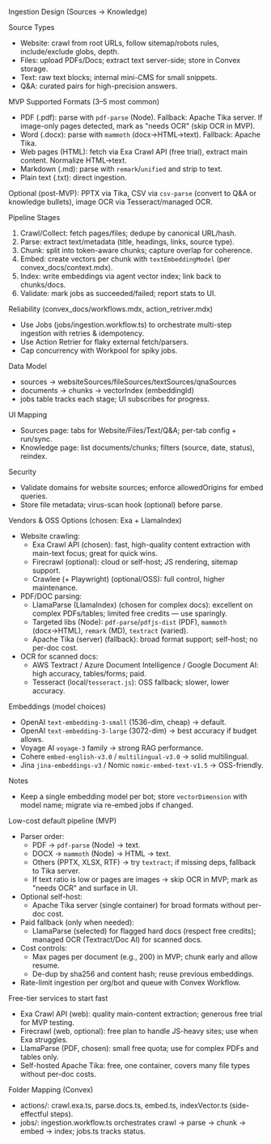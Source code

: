 Ingestion Design (Sources → Knowledge)

Source Types

- Website: crawl from root URLs, follow sitemap/robots rules, include/exclude globs, depth.
- Files: upload PDFs/Docs; extract text server-side; store in Convex storage.
- Text: raw text blocks; internal mini-CMS for small snippets.
- Q&A: curated pairs for high-precision answers.

MVP Supported Formats (3–5 most common)

- PDF (.pdf): parse with `pdf-parse` (Node). Fallback: Apache Tika server. If image-only pages detected, mark as "needs OCR" (skip OCR in MVP).
- Word (.docx): parse with `mammoth` (docx→HTML→text). Fallback: Apache Tika.
- Web pages (HTML): fetch via Exa Crawl API (free trial), extract main content. Normalize HTML→text.
- Markdown (.md): parse with `remark`/`unified` and strip to text.
- Plain text (.txt): direct ingestion.

Optional (post-MVP): PPTX via Tika, CSV via `csv-parse` (convert to Q&A or knowledge bullets), image OCR via Tesseract/managed OCR.

Pipeline Stages

1) Crawl/Collect: fetch pages/files; dedupe by canonical URL/hash.
2) Parse: extract text/metadata (title, headings, links, source type).
3) Chunk: split into token-aware chunks; capture overlap for coherence.
4) Embed: create vectors per chunk with `textEmbeddingModel` (per convex_docs/context.mdx).
5) Index: write embeddings via agent vector index; link back to chunks/docs.
6) Validate: mark jobs as succeeded/failed; report stats to UI.

Reliability (convex_docs/workflows.mdx, action_retriver.mdx)

- Use Jobs (jobs/ingestion.workflow.ts) to orchestrate multi-step ingestion with retries & idempotency.
- Use Action Retrier for flaky external fetch/parsers.
- Cap concurrency with Workpool for spiky jobs.

Data Model

- sources → websiteSources/fileSources/textSources/qnaSources
- documents → chunks → vectorIndex (embeddingId)
- jobs table tracks each stage; UI subscribes for progress.

UI Mapping

- Sources page: tabs for Website/Files/Text/Q&A; per-tab config + run/sync.
- Knowledge page: list documents/chunks; filters (source, date, status), reindex.

Security

- Validate domains for website sources; enforce allowedOrigins for embed queries.
- Store file metadata; virus-scan hook (optional) before parse.

Vendors & OSS Options (chosen: Exa + LlamaIndex)

- Website crawling:
  - Exa Crawl API (chosen): fast, high-quality content extraction with main-text focus; great for quick wins.
  - Firecrawl (optional): cloud or self-host; JS rendering, sitemap support.
  - Crawlee (+ Playwright) (optional/OSS): full control, higher maintenance.
- PDF/DOC parsing:
  - LlamaParse (LlamaIndex) (chosen for complex docs): excellent on complex PDFs/tables; limited free credits — use sparingly.
  - Targeted libs (Node): `pdf-parse`/`pdfjs-dist` (PDF), `mammoth` (docx→HTML), `remark` (MD), `textract` (varied).
  - Apache Tika (server) (fallback): broad format support; self-host; no per-doc cost.
- OCR for scanned docs:
  - AWS Textract / Azure Document Intelligence / Google Document AI: high accuracy, tables/forms; paid.
  - Tesseract (local/`tesseract.js`): OSS fallback; slower, lower accuracy.

Embeddings (model choices)

- OpenAI `text-embedding-3-small` (1536-dim, cheap) → default.
- OpenAI `text-embedding-3-large` (3072-dim) → best accuracy if budget allows.
- Voyage AI `voyage-3` family → strong RAG performance.
- Cohere `embed-english-v3.0` / `multilingual-v3.0` → solid multilingual.
- Jina `jina-embeddings-v3` / Nomic `nomic-embed-text-v1.5` → OSS-friendly.

Notes

- Keep a single embedding model per bot; store `vectorDimension` with model name; migrate via re-embed jobs if changed.

Low-cost default pipeline (MVP)

- Parser order:
  - PDF → `pdf-parse` (Node) → text.
  - DOCX → `mammoth` (Node) → HTML → text.
  - Others (PPTX, XLSX, RTF) → try `textract`; if missing deps, fallback to Tika server.
  - If text ratio is low or pages are images → skip OCR in MVP; mark as "needs OCR" and surface in UI.
- Optional self-host:
  - Apache Tika server (single container) for broad formats without per-doc cost.
- Paid fallback (only when needed):
  - LlamaParse (selected) for flagged hard docs (respect free credits); managed OCR (Textract/Doc AI) for scanned docs.
- Cost controls:
  - Max pages per document (e.g., 200) in MVP; chunk early and allow resume.
  - De-dup by sha256 and content hash; reuse previous embeddings.
- Rate-limit ingestion per org/bot and queue with Convex Workflow.

Free-tier services to start fast

- Exa Crawl API (web): quality main-content extraction; generous free trial for MVP testing.
- Firecrawl (web, optional): free plan to handle JS-heavy sites; use when Exa struggles.
- LlamaParse (PDF, chosen): small free quota; use for complex PDFs and tables only.
- Self-hosted Apache Tika: free, one container, covers many file types without per-doc costs.

Folder Mapping (Convex)

- actions/: crawl.exa.ts, parse.docs.ts, embed.ts, indexVector.ts (side-effectful steps).
- jobs/: ingestion.workflow.ts orchestrates crawl → parse → chunk → embed → index; jobs.ts tracks status.
